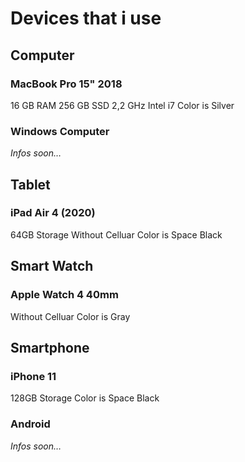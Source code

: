 # Devices that i use

## Computer

### MacBook Pro 15" 2018
16 GB RAM
256 GB SSD
2,2 GHz Intel i7
Color is Silver

### Windows Computer
*Infos soon…*

## Tablet 

### iPad Air 4 (2020)
64GB Storage
Without Celluar
Color is Space Black

## Smart Watch

### Apple Watch 4 40mm
Without Celluar
Color is Gray

## Smartphone

### iPhone 11
128GB Storage
Color is Space Black

### Android
*Infos soon…*
